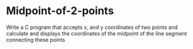 # Midpoint-of-2-points
Write a C program that accepts x, and y coordinates of two points and calculate and displays the coordinates of the midpoint of the line segment connecting these points
